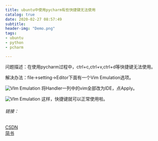```yaml
---
title: ubuntu中使用pycharm有些快捷键无法使用
catalog: true
date: 2020-02-27 08:57:49
subtitle:
header-img: "Demo.png"
tags: 
- ubuntu
- python
- pcharm

---
```


问题描述：在使用pycharm过程中，ctrl+c,ctrl+v,ctrl+d等快捷键无法使用。

解决办法：file->setting->Editor下面有一个Vim Emulation选项。

![VIm Emulation](1.png)
将Handler一列中的vim全部改为IDE，点Apply。

![VIm Emulation](2.png)
这样，快捷键就可以正常使用啦。

###### 链接：   
  [CSDN](https://blog.csdn.net/weixin_43662543/article/details/104069020)                        
  [简书](https://www.jianshu.com/p/f8779d6bd387)



<div id="gitalk-container"></div>
<link rel="stylesheet" href="https://cdn.jsdelivr.net/npm/gitalk@1/dist/gitalk.css">
<script src="https://cdn.jsdelivr.net/npm/gitalk@1/dist/gitalk.min.js"></script>
<script src="/js/md5.min.js"></script>
<script >
var gitalk = new Gitalk({
  clientID: '30ef5ef3ee69767d3c66',
  clientSecret: '89eb8a0b3782e394a2ef7d8901770a7d5327dc23',
  repo: 'ccbirds.github.io',
  owner: 'ccbirds',
  admin: ['ccbirds'],
  id: md5(location.pathname),      // Ensure uniqueness and length less than 50
  distractionFreeMode: false  // Facebook-like distraction free mode
})
gitalk.render('gitalk-container')
</script>
